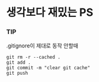 # 생각보다 재밌는 PS


### TIP
.gitignore이 제대로 동작 안할때
```
git rm -r --cached .
git add . 
git commit -m "clear git cache"
git push
```
